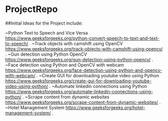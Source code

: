 # ProjectRepo
##Initial Ideas for the Project include:

~Python Text to Speech and Vice Versa
https://www.geeksforgeeks.org/python-convert-speech-to-text-and-text-to-speech/
.
~Track objects with camshift using OpenCV
https://www.geeksforgeeks.org/track-objects-with-camshift-using-opencv/
.
~Gun detection using Python OpenCV
https://www.geeksforgeeks.org/gun-detection-using-python-opencv/
.
~Face detection using Python and OpenCV with webcam
https://www.geeksforgeeks.org/face-detection-using-python-and-opencv-with-webcam/
.
~Create GUI for downloading youtube video using Python
https://www.geeksforgeeks.org/create-gui-for-downloading-youtube-video-using-python/
.
~Automate linkedin connections using Python
https://www.geeksforgeeks.org/automate-linkedin-connections-using-python/
.
~Scrape content from dynamic websites
https://www.geeksforgeeks.org/scrape-content-from-dynamic-websites/
.
~Hotel Management System
https://www.geeksforgeeks.org/hotel-management-system/
.
